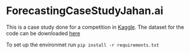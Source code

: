 # ForecastingCaseStudyJahan.ai

This is a case study done for a competition in [Kaggle](https://www.kaggle.com/competitions/favorita-grocery-sales-forecasting/overview). The dataset for the code can be downloaded [here](https://www.kaggle.com/competitions/favorita-grocery-sales-forecasting/data)

To set up the environmet run ```pip install -r requirements.txt```